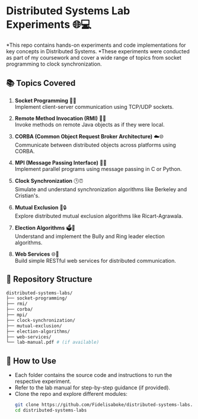# Distributed Systems Lab Experiments 🌐💻

*This repo contains hands-on experiments and code implementations for key concepts in Distributed Systems. 
*These experiments were conducted as part of my coursework and cover a wide range of topics from socket programming to clock synchronization.

## 📚 Topics Covered

1. **Socket Programming** 👥📡  
   Implement client-server communication using TCP/UDP sockets.

2. **Remote Method Invocation (RMI)** 📲🤖  
   Invoke methods on remote Java objects as if they were local.

3. **CORBA (Common Object Request Broker Architecture)** ☁️🌐  
   Communicate between distributed objects across platforms using CORBA.

4. **MPI (Message Passing Interface)** 💌🚀  
   Implement parallel programs using message passing in C or Python.

5. **Clock Synchronization** 🕒⏰  
   Simulate and understand synchronization algorithms like Berkeley and Cristian's.

6. **Mutual Exclusion** 🤝🔒  
   Explore distributed mutual exclusion algorithms like Ricart-Agrawala.

7. **Election Algorithms** 🗳️🔌  
   Understand and implement the Bully and Ring leader election algorithms.

8. **Web Services** 🌐🔗  
   Build simple RESTful web services for distributed communication.

## 📂 Repository Structure

```bash
distributed-systems-labs/
├── socket-programming/
├── rmi/
├── corba/
├── mpi/
├── clock-synchronization/
├── mutual-exclusion/
├── election-algorithms/
├── web-services/
└── lab-manual.pdf # (if available)
```


## 🚀 How to Use

- Each folder contains the source code and instructions to run the respective experiment.
- Refer to the lab manual for step-by-step guidance (if provided).
- Clone the repo and explore different modules:
  ```bash
  git clone https://github.com/Fidelisaboke/distributed-systems-labs.git
  cd distributed-systems-labs
  ```
